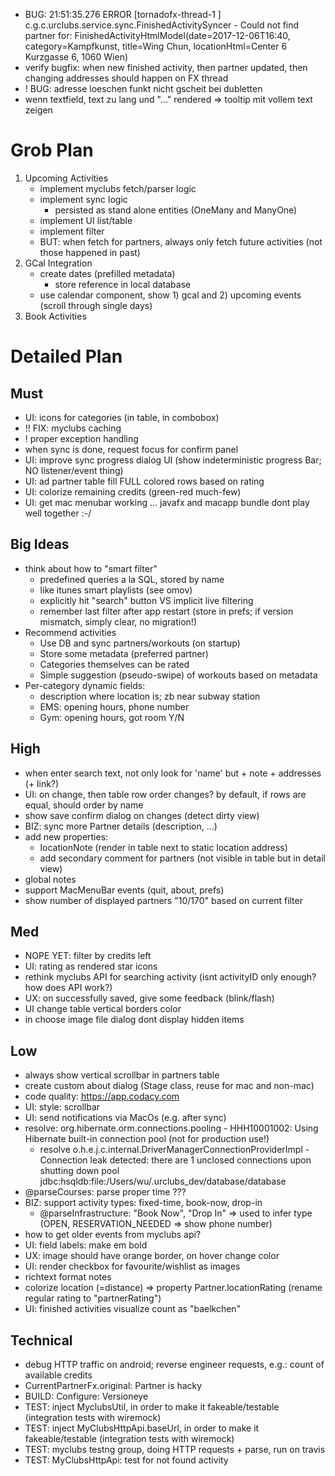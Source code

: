 * BUG: 21:51:35.276 ERROR [tornadofx-thread-1              ] c.g.c.urclubs.service.sync.FinishedActivitySyncer - Could not find partner for: FinishedActivityHtmlModel(date=2017-12-06T16:40, category=Kampfkunst, title=Wing Chun, locationHtml=Center 6<br>Kurzgasse 6, 1060 Wien)
* verify bugfix: when new finished activity, then partner updated, then changing addresses should happen on FX thread
* ! BUG: adresse loeschen funkt nicht gscheit bei dubletten
* wenn textfield, text zu lang und "..." rendered => tooltip mit vollem text zeigen

# Grob Plan

1. Upcoming Activities
    * implement myclubs fetch/parser logic
    * implement sync logic
        - persisted as stand alone entities (OneMany and ManyOne)
    * implement UI list/table
    * implement filter
    * BUT: when fetch for partners, always only fetch future activities (not those happened in past)
1. GCal Integration
    * create dates (prefilled metadata)
        - store reference in local database
    * use calendar component, show 1) gcal and 2) upcoming events (scroll through single days)
1. Book Activities

# Detailed Plan

## Must

* UI: icons for categories (in table, in combobox)
* !! FIX: myclubs caching
* ! proper exception handling
* when sync is done, request focus for confirm panel
* UI: improve sync progress dialog UI (show indeterministic progress Bar; NO listener/event thing)
* UI: ad partner table fill FULL colored rows based on rating
* UI: colorize remaining credits (green-red much-few)
* UI: get mac menubar working ... javafx and macapp bundle dont play well together :-/ 

## Big Ideas

* think about how to "smart filter"
    * predefined queries a la SQL, stored by name
    * like itunes smart playlists (see omov)
    * explicitly hit "search" button VS implicit live filtering
    * remember last filter after app restart (store in prefs; if version mismatch, simply clear, no migration!)
* Recommend activities
    * Use DB and sync partners/workouts (on startup)
    * Store some metadata (preferred partner)
    * Categories themselves can be rated
    * Simple suggestion (pseudo-swipe) of workouts based on metadata
* Per-category dynamic fields:
    * description where location is; zb near subway station
    * EMS: opening hours, phone number
    * Gym: opening hours, got room Y/N

## High

* when enter search text, not only look for 'name' but + note + addresses (+ link?)
* UI: on change, then table row order changes? by default, if rows are equal, should order by name
* show save confirm dialog on changes (detect dirty view)
* BIZ: sync more Partner details (description, ...)
* add new properties: 
    * locationNote (render in table next to static location address)
    * add secondary comment for partners (not visible in table but in detail view)
* global notes
* support MacMenuBar events (quit, about, prefs)
* show number of displayed partners "10/170" based on current filter

## Med

* NOPE YET: filter by credits left
* UI: rating as rendered star icons
* rethink myclubs API for searching activity (isnt activityID only enough? how does API work?)
* UX: on successfully saved, give some feedback (blink/flash)
* UI change table vertical borders color
* in choose image file dialog dont display hidden items

## Low

* always show vertical scrollbar in partners table
* create custom about dialog (Stage class, reuse for mac and non-mac)
* code quality: https://app.codacy.com
* UI: style: scrollbar
* UI: send notifications via MacOs (e.g. after sync)
* resolve: org.hibernate.orm.connections.pooling - HHH10001002: Using Hibernate built-in connection pool (not for production use!)
    * resolve o.h.e.j.c.internal.DriverManagerConnectionProviderImpl - Connection leak detected: there are 1 unclosed connections upon shutting down pool jdbc:hsqldb:file:/Users/wu/.urclubs_dev/database/database
* @parseCourses: parse proper time ???
* BIZ: support activity types: fixed-time, book-now, drop-in
    * @parseInfrastructure: "Book Now", "Drop In" => used to infer type (OPEN, RESERVATION_NEEDED => show phone number)
* how to get older events from myclubs api?
* UI: field labels: make em bold
* UX: image should have orange border, on hover change color
* UI: render checkbox for favourite/wishlist as images
* richtext format notes
* colorize location (=distance) => property Partner.locationRating (rename regular rating to "partnerRating")
* UI: finished activities visualize count as "baelkchen"

## Technical

* debug HTTP traffic on android; reverse engineer requests, e.g.: count of available credits
* CurrentPartnerFx.original: Partner is hacky
* BUILD: Configure: Versioneye
* TEST: inject MyclubsUtil, in order to make it fakeable/testable (integration tests with wiremock)
* TEST: inject MyClubsHttpApi.baseUrl, in order to make it fakeable/testable (integration tests with wiremock)
* TEST: myclubs testng group, doing HTTP requests + parse, run on travis
* TEST: MyClubsHttpApi: test for not found activity
